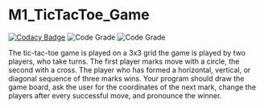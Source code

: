# M1_TicTacToe_Game
[![Codacy Badge](https://app.codacy.com/project/badge/Grade/fe5c17e26e99479980f62c19c13513d4)](https://www.codacy.com/gh/Hrishikesh-Anand-07/M1_TicTacToe_Game/dashboard?utm_source=github.com&amp;utm_medium=referral&amp;utm_content=Hrishikesh-Anand-07/M1_TicTacToe_Game&amp;utm_campaign=Badge_Grade)
![Code Grade](https://api.codiga.io/project/31185/status/svg)
![Code Grade](https://api.codiga.io/project/31185/score/svg)

The tic-tac-toe game is played on a 3x3 grid the game is played by two players, who take turns. The first player marks move with a circle, the second with a cross. The player who has formed a horizontal, vertical, or diagonal sequence of three marks wins. Your program should draw the game board, ask the user for the coordinates of the next mark, change the players after every successful move, and pronounce the winner.

